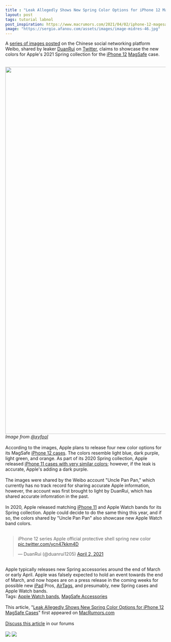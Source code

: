 ```yaml
---
title : "Leak Allegedly Shows New Spring Color Options for iPhone 12 MagSafe Cases"
layout: post
tags: tutorial labnol
post_inspiration: https://www.macrumors.com/2021/04/02/iphone-12-magesafe-case-spring-colors/
image: "https://sergio.afanou.com/assets/images/image-midres-46.jpg"
---
```


A <a href="https://weibo.com/5367283758/K92J1wFT6">series of images posted</a> on the Chinese social networking platform Weibo, shared by leaker <a href="https://www.macrumors.com/guide/duanrui/">DuanRui</a> on <a href="https://twitter.com/duanrui1205/status/1377888170931458052?s=20">Twitter</a>, claims to showcase the new colors for Apple's 2021 Spring collection for the <a href="https://www.macrumors.com/roundup/iphone-12/">iPhone 12</a> <a href="https://www.macrumors.com/guide/magsafe-battery-pack/">MagSafe</a> case.
<br/>

<br/>
<img src="https://images.macrumors.com/article-new/2021/04/Ex-AMfnVoAQ-qEl.jpeg" alt="" width="2048" height="1152" class="alignnone size-full wp-image-792114" /><div class="center-wrap"><em>Image from <a href="https://weibo.com/1622492772/K924RC8nM">@xyfool</a></em></div>
<br/>
According to the images, Apple plans to release four new color options for its &zwnj;MagSafe&zwnj; <a href="https://www.macrumors.com/guide/iphone-12-cases/">iPhone 12 cases</a>. The colors resemble light blue, dark purple, light green, and orange. As part of its 2020 Spring collection, Apple released <a href="https://www.macrumors.com/2020/03/18/apple-cases-spring-color-options/">iPhone 11 cases with very similar colors</a>; however, if the leak is accurate, Apple's adding a dark purple.
<br/>

<br/>
The images were shared by the Weibo account "Uncle Pan Pan," which currently has no track record for sharing accurate Apple information, however, the account was first brought to light by &zwnj;DuanRui&zwnj;, which has shared accurate infomration in the past.
<br/>

<br/>
In 2020, Apple released matching <a href="https://www.macrumors.com/roundup/iphone-11/">iPhone 11</a> and Apple Watch bands for its Spring collection. Apple could decide to do the same thing this year, and if so, the colors shared by "Uncle Pan Pan" also showcase new Apple Watch band colors. 
<br/>

<br/>
<div class="center-wrap"><blockquote class="twitter-tweet"><p lang="en" dir="ltr">&zwnj;iPhone 12&zwnj; series Apple official protective shell spring new color <a href="https://t.co/ycn47kkm4D">pic.twitter.com/ycn47kkm4D</a></p>&mdash; &zwnj;DuanRui&zwnj; (@duanrui1205) <a href="https://twitter.com/duanrui1205/status/1377888170931458052?ref_src=twsrc%5Etfw">April 2, 2021</a></blockquote> <script async src="https://platform.twitter.com/widgets.js" charset="utf-8"></script></div>
<br/>
Apple typically releases new Spring accessories around the end of March or early April. Apple was falsely expected to hold an event towards the end of March, and now hopes are on a press release in the coming weeks for possible new <a href="https://www.macrumors.com/roundup/ipad/">iPad</a> Pros, <a href="https://www.macrumors.com/guide/airtags/">AirTags</a>, and presumably, new Spring cases and Apple Watch bands. <div class="linkback">Tags: <a href="https://www.macrumors.com/guide/apple-watch-bands/">Apple Watch bands</a>, <a href="https://www.macrumors.com/guide/magsafe-accessories/">MagSafe Accessories</a></div><br/>This article, &quot;<a href="https://www.macrumors.com/2021/04/02/iphone-12-magesafe-case-spring-colors/">Leak Allegedly Shows New Spring Color Options for iPhone 12 MagSafe Cases</a>&quot; first appeared on <a href="https://www.macrumors.com">MacRumors.com</a><br/><br/><a href="https://forums.macrumors.com/threads/leak-allegedly-shows-new-spring-color-options-for-iphone-12-magsafe-cases.2290384/">Discuss this article</a> in our forums<br/><br/><div class="feedflare">
<a href="http://feeds.macrumors.com/~ff/MacRumors-All?a=ppDog8uZswU:pKFLUtD-Vvk:6W8y8wAjSf4"><img src="http://feeds.feedburner.com/~ff/MacRumors-All?d=6W8y8wAjSf4" border="0"></img></a> <a href="http://feeds.macrumors.com/~ff/MacRumors-All?a=ppDog8uZswU:pKFLUtD-Vvk:qj6IDK7rITs"><img src="http://feeds.feedburner.com/~ff/MacRumors-All?d=qj6IDK7rITs" border="0"></img></a>
</div><img src="http://feeds.feedburner.com/~r/MacRumors-All/~4/ppDog8uZswU" height="1" width="1" alt=""/>
